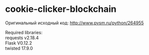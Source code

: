 # cookie-clicker-blockchain

Оригинальный исходный код: http://www.pvsm.ru/python/264955

Required libraries:\
requests v2.18.4\
Flask V0.12.2\
twisted 17.9.0
